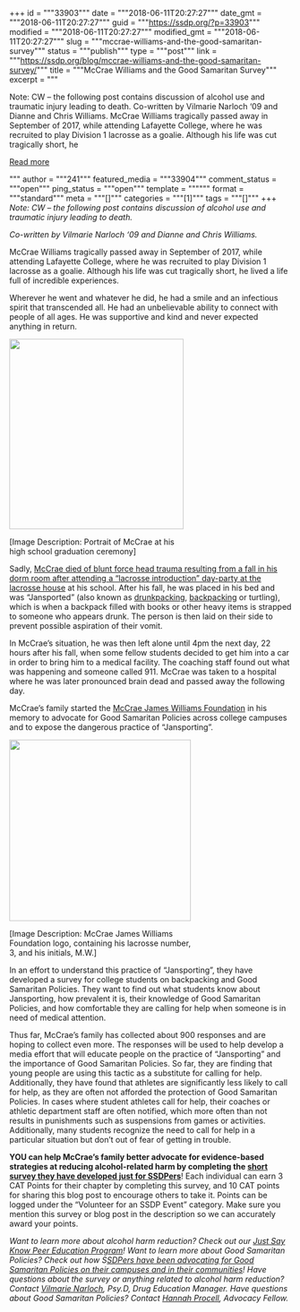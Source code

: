 +++
id = """33903"""
date = """2018-06-11T20:27:27"""
date_gmt = """2018-06-11T20:27:27"""
guid = """https://ssdp.org/?p=33903"""
modified = """2018-06-11T20:27:27"""
modified_gmt = """2018-06-11T20:27:27"""
slug = """mccrae-williams-and-the-good-samaritan-survey"""
status = """publish"""
type = """post"""
link = """https://ssdp.org/blog/mccrae-williams-and-the-good-samaritan-survey/"""
title = """McCrae Williams and the Good Samaritan Survey"""
excerpt = """<p>Note: CW &#8211; the following post contains discussion of alcohol use and traumatic injury leading to death. Co-written by Vilmarie Narloch ‘09 and Dianne and Chris Williams. McCrae Williams tragically passed away in September of 2017, while attending Lafayette College, where he was recruited to play Division 1 lacrosse as a goalie. Although his life was cut tragically short, he</p>
<div class="h10"></div>
<p><a class="more-link2 flat" href="https://ssdp.org/blog/mccrae-williams-and-the-good-samaritan-survey/">Read more</a></p>
"""
author = """241"""
featured_media = """33904"""
comment_status = """open"""
ping_status = """open"""
template = """"""
format = """standard"""
meta = """[]"""
categories = """[1]"""
tags = """[]"""
+++
<em><span style="font-weight: 400;">Note: CW &#8211; the following post contains discussion of alcohol use and traumatic injury leading to death.</span></em>

<em><span style="font-weight: 400;">Co-written by Vilmarie Narloch ‘09 and Dianne and Chris Williams.</span></em>

<span style="font-weight: 400;">McCrae Williams tragically passed away in September of 2017, while attending Lafayette College, where he was recruited to play Division 1 lacrosse as a goalie. Although his life was cut tragically short, he lived a life full of incredible experiences. </span>

<span style="font-weight: 400;">Wherever he went and whatever he did, he had a </span><span style="font-weight: 400;">smile and an infectious spirit that transcended all. He had an unbelievable ability to connect with people of all ages. He was supportive and kind and never expected anything in return.</span>

<div id="attachment_33905" style="width: 321px" class="wp-caption aligncenter"><img class=" wp-image-33905" src="https://ssdp.org/wp-content/uploads/2018/06/Nobles-Graduation-e1528748443190.jpg" alt="" width="311" height="340" /><p class="wp-caption-text">[Image Description: Portrait of McCrae at his high school graduation ceremony]</p></div><span style="font-weight: 400;">Sadly, </span><a href="https://www.nbcphiladelphia.com/news/local/Interactive-Timeline-Death-of-Lafayette-College-Lacrosse-Recruit-McCrae-Williams-446209553.html??33??3233"><span style="font-weight: 400;">McCrae died of blunt force head trauma resulting from a fall in his dorm room after attending a “lacrosse introduction” day-party at the lacrosse house</span></a><span style="font-weight: 400;"> at his school. After his fall, he was placed in his bed and was “Jansported” (also known as </span><a href="https://www.nbcphiladelphia.com/news/local/Jansporting-College-Kids-Using-Backpacks-to-Prop-Up-Intoxicated-Friends-446166633.html"><span style="font-weight: 400;">drunkpacking</span></a><span style="font-weight: 400;">, </span><a href="https://www.insidehighered.com/news/2017/09/29/experts-say-new-jansporting-trend-dangerous"><span style="font-weight: 400;">backpacking</span></a><span style="font-weight: 400;"> or turtling), which is when a backpack filled with books or other heavy items is strapped to someone who appears drunk. The person is then laid on their side to prevent possible aspiration of their vomit. </span>

<span style="font-weight: 400;">In McCrae’s situation, he was then left alone until 4pm the next day, 22 hours after his fall, when some fellow students decided to get him into a car in order to bring him to a medical facility. The coaching staff found out what was happening and someone called 911. McCrae was taken to a hospital where he was later pronounced brain dead and passed away the following day.  </span>

<span style="font-weight: 400;">McCrae’s family started the </span><a href="http://mccraewilliams.com/"><span style="font-weight: 400;">McCrae James Williams Foundation</span></a><span style="font-weight: 400;"> in his memory to advocate for Good Samaritan Policies across college campuses and to expose the dangerous practice of “Jansporting”.  </span>

<div id="attachment_33906" style="width: 334px" class="wp-caption alignleft"><img class=" wp-image-33906" src="https://ssdp.org/wp-content/uploads/2018/06/MW3-with-charcoal-blue-white-ORIGINAL.jpeg" alt="" width="324" height="324" srcset="https://ssdp.org/wp-content/uploads/2018/06/MW3-with-charcoal-blue-white-ORIGINAL.jpeg 1024w, https://ssdp.org/wp-content/uploads/2018/06/MW3-with-charcoal-blue-white-ORIGINAL-768x768.jpeg 768w, https://ssdp.org/wp-content/uploads/2018/06/MW3-with-charcoal-blue-white-ORIGINAL-150x150.jpeg 150w, https://ssdp.org/wp-content/uploads/2018/06/MW3-with-charcoal-blue-white-ORIGINAL-200x200.jpeg 200w" sizes="(max-width: 324px) 100vw, 324px" /><p class="wp-caption-text">[Image Description: McCrae James Williams Foundation logo, containing his lacrosse number, 3, and his initials, M.W.]</p></div><span style="font-weight: 400;">In an effort to understand this practice of “Jansporting&#8221;, they have developed a survey for college students on backpacking and Good Samaritan Policies. They want to find out what students know about Jansporting, how prevalent it is, their knowledge of Good Samaritan Policies, and how comfortable they are calling for help when someone is in need of medical attention.</span>

<span style="font-weight: 400;">Thus far, McCrae’s family has collected about 900 responses and are hoping to collect even more. The responses will be used to help develop a media effort that will educate people on the practice of “Jansporting” and the importance of Good Samaritan Policies. So far, they are finding that young people are using this tactic as a substitute for calling for help. Additionally, they have found that athletes are significantly less likely to call for help, as they are often not afforded the protection of Good Samaritan Policies. In cases where student athletes call for help, their coaches or athletic department staff are often notified, which more often than not results in punishments such as suspensions from games or activities. Additionally, many students recognize the need to call for help in a particular situation but don’t out of fear of getting in trouble. </span>

<b>YOU can help McCrae’s family better advocate for evidence-based strategies at reducing alcohol-related harm by completing the </b><a href="https://www.surveymonkey.com/r/jansporting-ssdp"><b>short survey they have developed just for SSDPers</b></a><span style="font-weight: 400;">! Each individual can earn 3 CAT Points for their chapter by completing this survey, and 10 CAT points for sharing this blog post to encourage others to take it. Points can be logged under the “Volunteer for an SSDP Event” category. Make sure you mention this survey or blog post in the description so we can accurately award your points.</span>

<em><span style="font-weight: 400;">Want to learn more about alcohol harm reduction? Check out our </span><a href="https://ssdp.org/justsayknow/"><span style="font-weight: 400;">Just Say Know Peer Education Program</span></a><span style="font-weight: 400;">! Want to learn more about Good Samaritan Policies? Check out how S</span><a href="https://ssdp.org/?s=good+samaritan"><span style="font-weight: 400;">SDPers have been advocating for Good Samaritan Policies on their campuses and in their communities</span></a><span style="font-weight: 400;">! Have questions about the survey or anything related to alcohol harm reduction? Contact </span><a href="mailto:vilmarie@ssdp.org"><span style="font-weight: 400;">Vilmarie Narloch</span></a><span style="font-weight: 400;">, Psy.D, Drug Education Manager. Have questions about Good Samaritan Policies? Contact </span><a href="mailto:hannah@ssdp.org"><span style="font-weight: 400;">Hannah Procell</span></a><span style="font-weight: 400;">, Advocacy Fellow.</span></em>

&nbsp;
